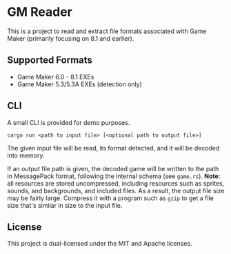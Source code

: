 # GM Reader

This is a project to read and extract file formats associated with Game Maker (primarily focusing on 8.1 and earlier).


## Supported Formats
* Game Maker 6.0 - 8.1 EXEs
* Game Maker 5.3/5.3A EXEs (detection only)


## CLI

A small CLI is provided for demo purposes.

`cargo run <path to input file> [<optional path to output file>]`

The given input file will be read, its format detected, and it will be decoded into memory.

If an output file path is given, the decoded game will be written to the path in MessagePack
format, following the internal schema (see `game.rs`). **Note**: all resources are stored uncompressed,
including resources such as sprites, sounds, and backgrounds, and included files. As a result,
the output file size may be fairly large. Compress it with a program such as `gzip` to get a file
size that's similar in size to the input file.


## License

This project is dual-licensed under the MIT and Apache licenses.
